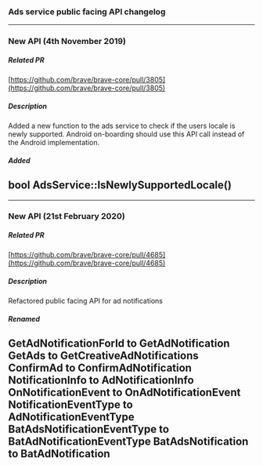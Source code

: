 ### Ads service public facing API changelog

---
### New API (4th November 2019)
##### Related PR

[https://github.com/brave/brave-core/pull/3805](https://github.com/brave/brave-core/pull/3805)

##### Description

Added a new function to the ads service to check if the users locale is newly
supported. Android on-boarding should use this API call instead of the Android
implementation.

##### Added

bool AdsService::IsNewlySupportedLocale()
---

---
### New API (21st February 2020)
##### Related PR

[https://github.com/brave/brave-core/pull/4685](https://github.com/brave/brave-core/pull/4685)

##### Description

Refactored public facing API for ad notifications

##### Renamed

GetAdNotificationForId to GetAdNotification
GetAds to GetCreativeAdNotifications
ConfirmAd to ConfirmAdNotification
NotificationInfo to AdNotificationInfo
OnNotificationEvent to OnAdNotificationEvent
NotificationEventType to AdNotificationEventType
BatAdsNotificationEventType to BatAdNotificationEventType
BatAdsNotification to BatAdNotification
---
